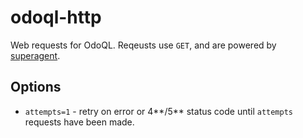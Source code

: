 # odoql-http
Web requests for OdoQL. Reqeusts use `GET`, and are powered by [superagent](https://github.com/visionmedia/superagent).

## Options
* `attempts=1` - retry on error or 4\*\*/5\*\* status code until `attempts` requests have been made.
